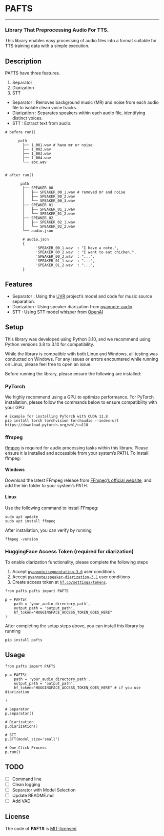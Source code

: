 # PAFTS


---

### Library That Preprocessing Audio For TTS.
This library enables easy processing of audio files into a format suitable for TTS training data with a simple execution.


## Description 
PAFTS have three features.

1. Separator
2. Diarization
3. STT

* Separator : Removes background music (MR) and noise from each audio file to isolate clean voice tracks.
* Diarization : Separates speakers within each audio file, identifying distinct voices.
* STT : Extract text from audio.




```
# before run()

      path
        ├── 1_001.wav # have mr or noise
        ├── 1_002.wav
        ├── 1_003.wav
        ├── 1_004.wav
        └── abc.wav


# after run()
    
       path
        ├── SPEAKER_00
        │   ├── SPEAKER_00_1.wav # removed mr and noise
        │   ├── SPEAKER_00_2.wav
        │   └── SPEAKER_00_3.wav
        ├── SPEAKER_01
        │   ├── SPEAKER_01_1.wav
        │   └── SPEAKER_01_2.wav
        ├── SPEAKER_02
        │   ├── SPEAKER_02_1.wav
        │   └── SPEAKER_02_2.wav
        └── audio.json
        
        # audio.json
        {
              'SPEAKER_00_1.wav' : "I have a note.", 
              'SPEAKER_00_2.wav' : "I want to eat chicken.",
              'SPEAKER_00_3.wav' : "...",
              'SPEAKER_01_1.wav' : "...",
              'SPEAKER_01_2.wav' : "...",   
        }
```


## Features
* Separator : Using the [UVR](https://github.com/Anjok07/ultimatevocalremovergui) project’s model and code for music source separation.
* Diarization : Using speaker diarization from [pyannote-audio](https://github.com/pyannote/pyannote-audio)
* STT : Using STT model whisper from [OpenAI](https://github.com/openai/whisper)


## Setup
This library was developed using Python 3.10, and we recommend using Python versions 3.8 to 3.10 for compatibility.

While the library is compatible with both Linux and Windows, all testing was conducted on Windows. 
For any issues or errors encountered while running on Linux, please feel free to open an issue.

Before running the library, please ensure the following are installed:

### PyTorch
We highly recommend using a GPU to optimize performance. For PyTorch installation, please follow the commands below to ensure compatibility with your GPU
```
# Example for installing PyTorch with CUDA 11.8
pip install torch torchvision torchaudio --index-url https://download.pytorch.org/whl/cu118
```

### ffmpeg
[ffmpeg](https://ffmpeg.org/) is required for audio processing tasks within this library. Please ensure it is installed and accessible from your system’s PATH.
To install ffmpeg:

#### Windows
Download the latest FFmpeg release from [FFmpeg’s official website](https://ffmpeg.org/download.html), and add the bin folder to your system’s PATH.

#### Linux 
Use the following command to install FFmpeg:
```
sudo apt update
sudo apt install ffmpeg
```

After installation, you can verify by running
```
ffmpeg -version
```


### HuggingFace Access Token (required for diarization)
To enable diarization functionality, please complete the following steps
1. Accept [`pyannote/segmentation-3.0`](https://huggingface.co/pyannote/segmentation-3.0) user conditions
2. Accept [`pyannote/speaker-diarization-3.1`](https://huggingface.co/pyannote/speaker-diarization-3.1) user conditions
3. Create access token at [`hf.co/settings/tokens`](https://huggingface.co/login?next=%2Fsettings%2Ftokens).

```
from pafts.pafts import PAFTS

p = PAFTS(
    path = 'your_audio_directory_path',
    output_path = 'output_path',
    hf_token="HUGGINGFACE_ACCESS_TOKEN_GOES_HERE"
)

```

After completing the setup steps above, you can install this library by running
```
pip install pafts
```


## Usage
```
from pafts import PAFTS

p = PAFTS(
    path = 'your_audio_directory_path',
    output_path = 'output_path',
    hf_token="HUGGINGFACE_ACCESS_TOKEN_GOES_HERE" # if you use diarization
    
)

# Separator
p.separator()

# Diarization
p.diarization()

# STT
p.STT(model_size='small')

# One-Click Process
p.run()

```

## TODO
- [ ] Command line
- [ ] Clean logging
- [ ] Separator with Model Selection
- [ ] Update README.md
- [ ] Add VAD

## License

The code of **PAFTS** is [MIT-licensed](LICENSE)




